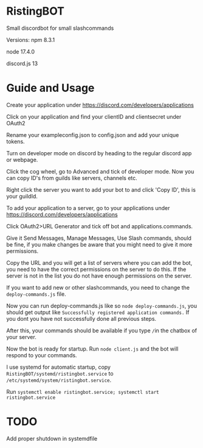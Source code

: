 # RistingBOT
Small discordbot for small slashcommands


Versions:
npm 8.3.1

node 17.4.0

discord.js 13


# Guide and Usage

Create your application under https://discord.com/developers/applications 

Click on your application and find your clientID and clientsecret under OAuth2

Rename your exampleconfig.json to config.json and add your unique tokens.

Turn on developer mode on discord by heading to the regular discord app or webpage.

Click the cog wheel, go to Advanced and tick of developer mode. Now you can copy ID's from guilds like servers, channels etc.

Right click the server you want to add your bot to and click 'Copy ID', this is your guildId.

To add your application to a server, go to your applications under https://discord.com/developers/applications

Click OAuth2>URL Generator and tick off bot and applications.commands.

Give it Send Messages, Manage Messages, Use Slash commands, should be fine, if you make changes be aware that you might need to give it more permissions.

Copy the URL and you will get a list of servers where you can add the bot, you need to have the correct permissions on the server to do this. If the server is not in the list you do not have enough permissions on the server.

If you want to add new or other slashcommands, you need to change the `deploy-commands.js` file.
 
Now you can run deploy-commands.js like so `node deploy-commands.js`, you should get output like `Successfully registered application commands.` If you dont you have not successfully done all previous steps.

After this, your commands should be available if you type `/`in the chatbox of your server.

Now the bot is ready for startup. Run `node client.js` and the bot will respond to your commands.

I use systemd for automatic startup, copy `RistingBOT/systemd/ristingbot.service` to `/etc/systemd/system/ristingbot.service`.

Run `systemctl enable ristingbot.service; systemctl start ristingbot.service` 

# TODO
Add proper shutdown in systemdfile
